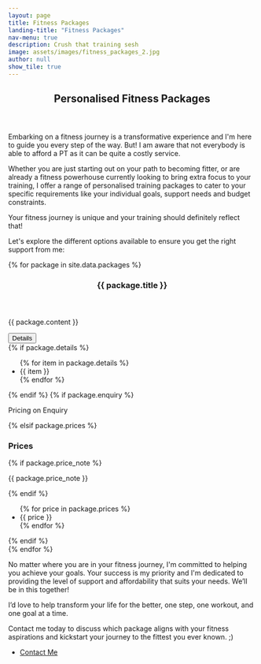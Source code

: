 ```yaml
---
layout: page
title: Fitness Packages
landing-title: "Fitness Packages"
nav-menu: true
description: Crush that training sesh
image: assets/images/fitness_packages_2.jpg
author: null
show_tile: true
---
```


<!-- Main -->
<div id="main">

<!-- One -->
<section id="one">
	<div class="inner">
		<header class="major">
			<h1>Personalised Fitness Packages</h1>
		</header>
		<p>Embarking on a fitness journey is a transformative experience and I'm here to guide you every step of the way. But! I am aware that not everybody is able to afford a PT as it can be quite a costly service.</p>
        <p>Whether you are just starting out on your path to becoming fitter, or are already a fitness powerhouse currently looking to bring extra focus to your training, I offer a range of personalised training packages to cater to your specific requirements like your individual goals, support needs and budget constraints. </p>
        <p>Your fitness journey is unique and your training should definitely reflect that!</p> 
		<p>Let's explore the different options available to ensure you get the right support from me:</p>
	</div>
</section>

<!-- Two -->
<section id="two" class="spotlights">
	{% for package in site.data.packages %}
	<section>
		<div class="image">
			<img src="{% link assets/images/{{ package.image }} %}" alt="" data-position="25% 25%" />
		</div>
		<div class="content">
			<div class="inner">
				<header class="major">
					<h3>{{ package.title }}</h3>
				</header>
				<p>{{ package.content }}</p>
				<button class="button collapsible">Details</button>
				<div class="collapsible-content">
					{% if package.details %}
					<ul class="details">
						{% for item in package.details %}
						<li>{{ item }}</li>
						{% endfor %}
					</ul>
					{% endif %}
					{% if package.enquiry %}
					<p class="price-note">Pricing on Enquiry</p>
					{% elsif package.prices %}
					<h3>Prices</h3>
					{% if package.price_note %}
					<p class="price-note italic">{{ package.price_note }}</p>
					{% endif %}
					<ul class="prices">
						{% for price in package.prices %}
						<li>{{ price }}</li>
						{% endfor %}
					</ul>
					{% endif %}
				</div>
			</div>
		</div>
	</section>
	{% endfor %}
</section>

<!-- Three -->
<section id="three">
	<div class="inner">
		<p>No matter where you are in your fitness journey, I'm committed to helping you achieve your goals. Your success is my priority and I'm dedicated to providing the level of support and affordability that suits your needs. We’ll be in this together!</p>
        <p>I’d love to help transform your life for the better, one step, one workout, and one goal at a time. </p>
        <p>Contact me today to discuss which package aligns with your fitness aspirations and kickstart your journey to the fittest you ever known. ;) </p>
		<ul class="actions">
			<li><a href="#contact" class="button next">Contact Me</a></li>
		</ul>
	</div>
</section>

</div>

